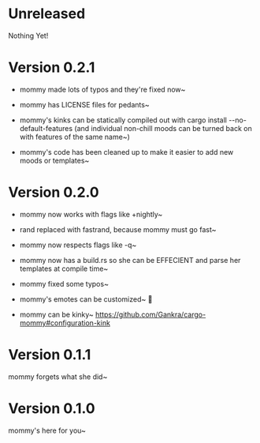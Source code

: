 # Unreleased

Nothing Yet!



# Version 0.2.1

* mommy made lots of typos and they're fixed now~

* mommy has LICENSE files for pedants~

* mommy's kinks can be statically compiled out with cargo install --no-default-features (and individual non-chill moods can be turned back on with features of the same name~)

* mommy's code has been cleaned up to make it easier to add new moods or templates~



# Version 0.2.0

* mommy now works with flags like +nightly~

* rand replaced with fastrand, because mommy must go fast~

* mommy now respects flags like -q~

* mommy now has a build.rs so she can be EFFECIENT and parse her templates at compile time~

* mommy fixed some typos~

* mommy's emotes can be customized~ 💞

* mommy can be kinky~ https://github.com/Gankra/cargo-mommy#configuration-kink



# Version 0.1.1

mommy forgets what she did~


# Version 0.1.0

mommy's here for you~